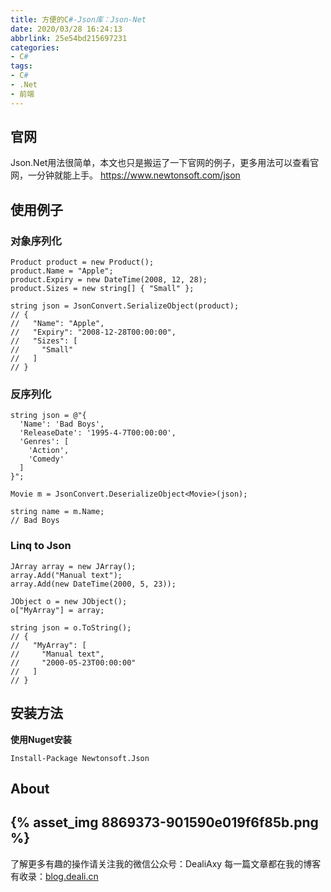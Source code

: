 ```yaml
---
title: 方便的C#-Json库：Json-Net
date: 2020/03/28 16:24:13
abbrlink: 25e54bd215697231
categories:
- C#
tags:
- C#
- .Net
- 前端
---
```

## 官网
Json.Net用法很简单，本文也只是搬运了一下官网的例子，更多用法可以查看官网，一分钟就能上手。
https://www.newtonsoft.com/json

## 使用例子
### 对象序列化
```
Product product = new Product();
product.Name = "Apple";
product.Expiry = new DateTime(2008, 12, 28);
product.Sizes = new string[] { "Small" };

string json = JsonConvert.SerializeObject(product);
// {
//   "Name": "Apple",
//   "Expiry": "2008-12-28T00:00:00",
//   "Sizes": [
//     "Small"
//   ]
// }
```

### 反序列化
```
string json = @"{
  'Name': 'Bad Boys',
  'ReleaseDate': '1995-4-7T00:00:00',
  'Genres': [
    'Action',
    'Comedy'
  ]
}";

Movie m = JsonConvert.DeserializeObject<Movie>(json);

string name = m.Name;
// Bad Boys
```

### Linq to Json
```
JArray array = new JArray();
array.Add("Manual text");
array.Add(new DateTime(2000, 5, 23));

JObject o = new JObject();
o["MyArray"] = array;

string json = o.ToString();
// {
//   "MyArray": [
//     "Manual text",
//     "2000-05-23T00:00:00"
//   ]
// }
```

## 安装方法
**使用Nuget安装**
```
Install-Package Newtonsoft.Json
```

## About
{% asset_img 8869373-901590e019f6f85b.png %}
---------------
了解更多有趣的操作请关注我的微信公众号：DealiAxy
每一篇文章都在我的博客有收录：[blog.deali.cn](http://blog.deali.cn)
